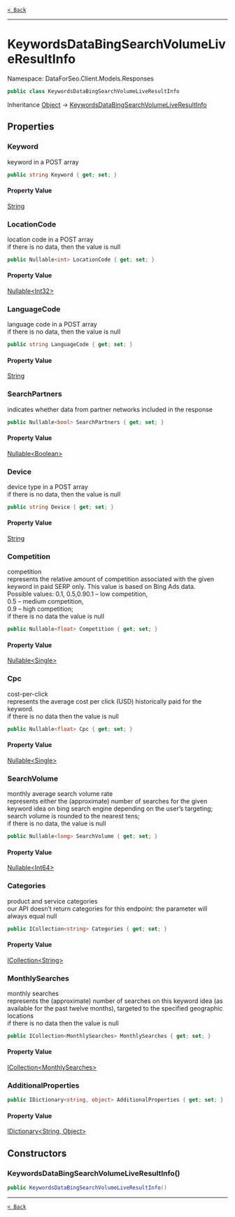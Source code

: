 [`< Back`](./)

---

# KeywordsDataBingSearchVolumeLiveResultInfo

Namespace: DataForSeo.Client.Models.Responses

```csharp
public class KeywordsDataBingSearchVolumeLiveResultInfo
```

Inheritance [Object](https://docs.microsoft.com/en-us/dotnet/api/system.object) → [KeywordsDataBingSearchVolumeLiveResultInfo](./dataforseo.client.models.responses.keywordsdatabingsearchvolumeliveresultinfo)

## Properties

### **Keyword**

keyword in a POST array

```csharp
public string Keyword { get; set; }
```

#### Property Value

[String](https://docs.microsoft.com/en-us/dotnet/api/system.string)<br>

### **LocationCode**

location code in a POST array
 <br>if there is no data, then the value is null

```csharp
public Nullable<int> LocationCode { get; set; }
```

#### Property Value

[Nullable&lt;Int32&gt;](https://docs.microsoft.com/en-us/dotnet/api/system.nullable-1)<br>

### **LanguageCode**

language code in a POST array
 <br>if there is no data, then the value is null

```csharp
public string LanguageCode { get; set; }
```

#### Property Value

[String](https://docs.microsoft.com/en-us/dotnet/api/system.string)<br>

### **SearchPartners**

indicates whether data from partner networks included in the response

```csharp
public Nullable<bool> SearchPartners { get; set; }
```

#### Property Value

[Nullable&lt;Boolean&gt;](https://docs.microsoft.com/en-us/dotnet/api/system.nullable-1)<br>

### **Device**

device type in a POST array
 <br>if there is no data, then the value is null

```csharp
public string Device { get; set; }
```

#### Property Value

[String](https://docs.microsoft.com/en-us/dotnet/api/system.string)<br>

### **Competition**

competition
 <br>represents the relative amount of competition associated with the given keyword in paid SERP only. This value is based on Bing Ads data.
 <br>Possible values: 0.1, 0.5,0.90.1 – low competition,
 <br>0.5 – medium competition,
 <br>0.9 – high competition;
 <br>if there is no data the value is null

```csharp
public Nullable<float> Competition { get; set; }
```

#### Property Value

[Nullable&lt;Single&gt;](https://docs.microsoft.com/en-us/dotnet/api/system.nullable-1)<br>

### **Cpc**

cost-per-click
 <br>represents the average cost per click (USD) historically paid for the keyword.
 <br>if there is no data then the value is null

```csharp
public Nullable<float> Cpc { get; set; }
```

#### Property Value

[Nullable&lt;Single&gt;](https://docs.microsoft.com/en-us/dotnet/api/system.nullable-1)<br>

### **SearchVolume**

monthly average search volume rate
 <br>represents either the (approximate) number of searches for the given keyword idea on bing search engine depending on the user’s targeting;
 <br>search volume is rounded to the nearest tens;
 <br>if there is no data, the value is null

```csharp
public Nullable<long> SearchVolume { get; set; }
```

#### Property Value

[Nullable&lt;Int64&gt;](https://docs.microsoft.com/en-us/dotnet/api/system.nullable-1)<br>

### **Categories**

product and service categories
 <br>our API doesn’t return categories for this endpoint: the parameter will always equal null

```csharp
public ICollection<string> Categories { get; set; }
```

#### Property Value

[ICollection&lt;String&gt;](https://docs.microsoft.com/en-us/dotnet/api/system.collections.generic.icollection-1)<br>

### **MonthlySearches**

monthly searches
 <br>represents the (approximate) number of searches on this keyword idea (as available for the past twelve months), targeted to the specified geographic locations
 <br>if there is no data then the value is null

```csharp
public ICollection<MonthlySearches> MonthlySearches { get; set; }
```

#### Property Value

[ICollection&lt;MonthlySearches&gt;](./dataforseo.client.models.monthlysearches)<br>

### **AdditionalProperties**

```csharp
public IDictionary<string, object> AdditionalProperties { get; set; }
```

#### Property Value

[IDictionary&lt;String, Object&gt;](https://docs.microsoft.com/en-us/dotnet/api/system.collections.generic.idictionary-2)<br>

## Constructors

### **KeywordsDataBingSearchVolumeLiveResultInfo()**

```csharp
public KeywordsDataBingSearchVolumeLiveResultInfo()
```

---

[`< Back`](./)
